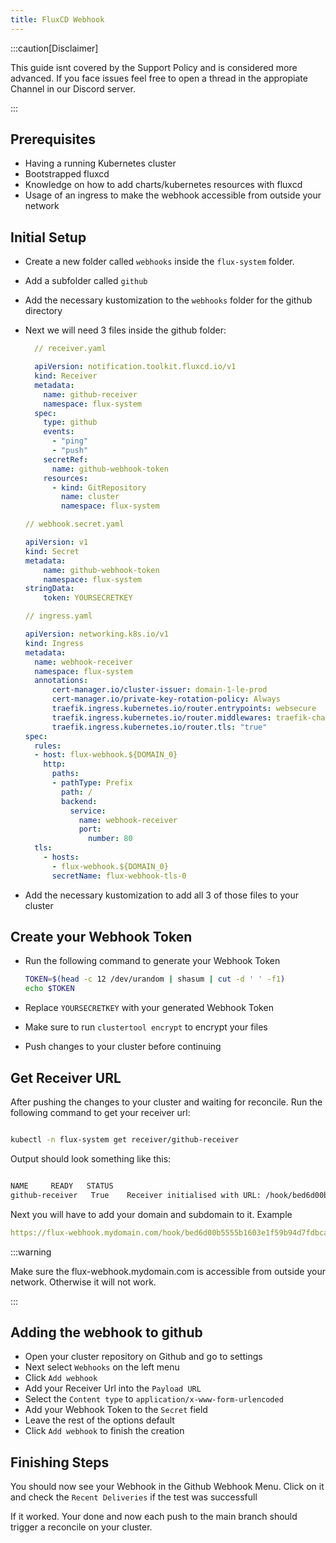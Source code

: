 ```yaml
---
title: FluxCD Webhook
---
```


:::caution[Disclaimer]

This guide isnt covered by the Support Policy and is considered more advanced.
If you face issues feel free to open a thread in the appropiate Channel in our Discord server.

:::

## Prerequisites

- Having a running Kubernetes cluster
- Bootstrapped fluxcd
- Knowledge on how to add charts/kubernetes resources with fluxcd
- Usage of an ingress to make the webhook accessible from outside your network

## Initial Setup

- Create a new folder called `webhooks` inside the `flux-system` folder.
- Add a subfolder called `github`
- Add the necessary kustomization to the `webhooks` folder for the github directory
- Next we will need 3 files inside the github folder:

  ```yaml
    // receiver.yaml

    apiVersion: notification.toolkit.fluxcd.io/v1
    kind: Receiver
    metadata:
      name: github-receiver
      namespace: flux-system
    spec:
      type: github
      events:
        - "ping"
        - "push"
      secretRef:
        name: github-webhook-token
      resources:
        - kind: GitRepository
          name: cluster
          namespace: flux-system

  ```

  ```yaml
  // webhook.secret.yaml

  apiVersion: v1
  kind: Secret
  metadata:
      name: github-webhook-token
      namespace: flux-system
  stringData:
      token: YOURSECRETKEY

  ```

  ```yaml
  // ingress.yaml

  apiVersion: networking.k8s.io/v1
  kind: Ingress
  metadata:
    name: webhook-receiver
    namespace: flux-system
    annotations:
        cert-manager.io/cluster-issuer: domain-1-le-prod
        cert-manager.io/private-key-rotation-policy: Always
        traefik.ingress.kubernetes.io/router.entrypoints: websecure
        traefik.ingress.kubernetes.io/router.middlewares: traefik-chain-basic@kubernetescrd
        traefik.ingress.kubernetes.io/router.tls: "true"
  spec:
    rules:
    - host: flux-webhook.${DOMAIN_0}
      http:
        paths:
        - pathType: Prefix
          path: /
          backend:
            service:
              name: webhook-receiver
              port:
                number: 80
    tls:
      - hosts:
        - flux-webhook.${DOMAIN_0}
        secretName: flux-webhook-tls-0

  ```

- Add the necessary kustomization to add all 3 of those files to your cluster

## Create your Webhook Token

- Run the following command to generate your Webhook Token

  ```bash
  TOKEN=$(head -c 12 /dev/urandom | shasum | cut -d ' ' -f1)
  echo $TOKEN
  ```

- Replace `YOURSECRETKEY` with your generated Webhook Token
- Make sure to run `clustertool encrypt` to encrypt your files
- Push changes to your cluster before continuing

## Get Receiver URL

After pushing the changes to your cluster and waiting for reconcile.
Run the following command to get your receiver url:

```bash

kubectl -n flux-system get receiver/github-receiver

```

Output should look something like this:

```bash

NAME     READY   STATUS
github-receiver   True    Receiver initialised with URL: /hook/bed6d00b5555b1603e1f59b94d7fdbca58089cb5663633fb83f2815dc626d92b
```

Next you will have to add your domain and subdomain to it.
Example

```yaml
https://flux-webhook.mydomain.com/hook/bed6d00b5555b1603e1f59b94d7fdbca58089cb5663633fb83f2815dc626d92b
```

:::warning

Make sure the flux-webhook.mydomain.com is accessible from outside your network. Otherwise it will not work.

:::

## Adding the webhook to github

- Open your cluster repository on Github and go to settings
- Next select `Webhooks` on the left menu
- Click `Add webhook`
- Add your Receiver Url into the `Payload URL`
- Select the `Content type` to `application/x-www-form-urlencoded`
- Add your Webhook Token to the `Secret` field
- Leave the rest of the options default
- Click `Add webhook` to finish the creation

## Finishing Steps

You should now see your Webhook in the Github Webhook Menu.
Click on it and check the `Recent Deliveries` if the test was successfull

If it worked. Your done and now each push to the main branch should trigger a reconcile on your cluster.

